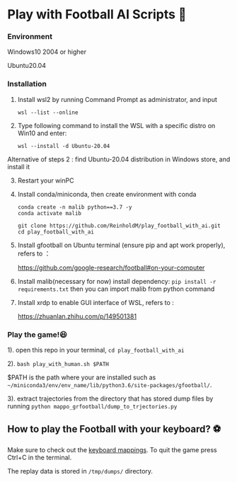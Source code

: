 # Play with Football AI Scripts :notebook_with_decorative_cover:

### Environment 

Windows10 2004 or higher 

Ubuntu20.04 

### Installation

1. Install wsl2 by running Command Prompt as administrator, and input

   `wsl --list --online` 

2. Type following command  to install the WSL with a specific distro on Win10 and enter:

   `wsl --install -d Ubuntu-20.04`

Alternative of steps 2 :  find Ubuntu-20.04 distribution in  Windows store, and install it

3. Restart your winPC

4. Install conda/miniconda, then create environment with conda

   ```shell
   conda create -n malib python==3.7 -y
   conda activate malib
   
   git clone https://github.com/ReinholdM/play_football_with_ai.git
   cd play_football_with_ai
   ```
   
5. Install gfootball on Ubuntu terminal (ensure pip and apt work properly), refers to ：

   https://github.com/google-research/football#on-your-computer

6. Install malib(necessary for now) 
   install dependency: `pip install -r requirements.txt`
   then you can import malib from python command

7. Install xrdp to enable GUI interface of WSL, refers to :

   https://zhuanlan.zhihu.com/p/149501381

### Play the game!:satisfied:

1). open this repo in your terminal, `cd play_football_with_ai`

2). `bash play_with_human.sh $PATH`

   $PATH is the path where your <gfootball environment>  are installed such as `~/miniconda3/env/env_name/lib/python3.6/site-packages/gfootball/`.

3). extract trajectories from the directory that has stored dump files by running `python mappo_grfootball/dump_to_trjectories.py`  

## How to play the Football with your keyboard? :soccer:  

Make sure to check out the [keyboard mappings](https://github.com/google-research/football#keyboard-mappings). To quit the game press Ctrl+C in the terminal.
   
The replay data is stored in `/tmp/dumps/` directory. 
